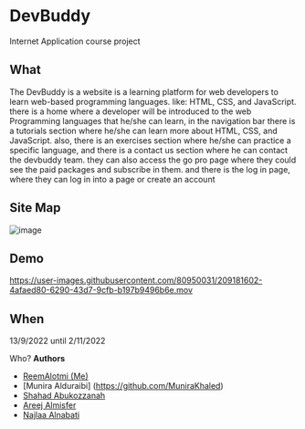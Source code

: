 # DevBuddy
Internet Application course project

## What
The DevBuddy is a website is a learning platform for web developers to learn web-based programming languages. like: HTML, CSS, and JavaScript. there is a home where a developer will be introduced to the web Programming languages that he/she can learn, in the navigation bar there is a tutorials section where he/she can learn more about HTML, CSS, and JavaScript. also, there is an exercises section where he/she can practice a specific language, and there is a contact us section where he can contact the devbuddy team. they can also access the go pro page where they could see the paid packages and subscribe in them. and there is the log in page, where they can log in into a page or create an account

## Site Map
![image](https://user-images.githubusercontent.com/110269220/231642223-265001c2-5c81-476f-9a3c-2b259cd498d1.png)

## Demo
https://user-images.githubusercontent.com/80950031/209181602-4afaed80-6290-43d7-9cfb-b197b9496b6e.mov

## When
13/9/2022 until 2/11/2022

 Who?
**Authors**
* [ReemAlotmi (Me)](https://github.com/ReemAlotmi)
* [Munira Alduraibi] (https://github.com/MuniraKhaled)
* [Shahad Abukozzanah](https://www.linkedin.com/in/shahad-mohammed-2817b0217)
* [Areej Almisfer]()
* [Najlaa Alnabati]()


